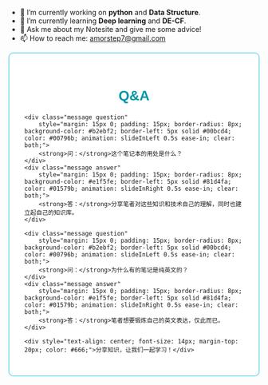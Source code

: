 
- 🔭 I’m currently working on **python** and **Data Structure**.
- 🌱 I’m currently learning **Deep learning** and **DE-CF**.
- 💬 Ask me about my Notesite and give me some advice!
- 📫 How to reach me: amorstep7@gmail.com

<meta charset="UTF-8">
<div class="chat-container"
    style="max-width: 700px; margin: auto; background: #ffffff; border-radius: 10px; border: 2px solid #80deea; padding: 30px; position: relative; overflow: hidden;">
    <h1
        style="text-align: center; font-family: 'PingFang SC', '微软雅黑', sans-serif; color: #0097a7; margin-bottom: 20px;">
        Q&A</h1>

    <div class="message question"
        style="margin: 15px 0; padding: 15px; border-radius: 8px; background-color: #b2ebf2; border-left: 5px solid #00bcd4; color: #00796b; animation: slideInLeft 0.5s ease-in; clear: both;">
        <strong>问：</strong>这个笔记本的用处是什么？
    </div>
    <div class="message answer"
        style="margin: 15px 0; padding: 15px; border-radius: 8px; background-color: #e1f5fe; border-left: 5px solid #81d4fa; color: #01579b; animation: slideInRight 0.5s ease-in; clear: both;">
        <strong>答：</strong>分享笔者对这些知识和技术自己的理解，同时也建立起自己的知识库。
    </div>

    <div class="message question"
        style="margin: 15px 0; padding: 15px; border-radius: 8px; background-color: #b2ebf2; border-left: 5px solid #00bcd4; color: #00796b; animation: slideInLeft 0.5s ease-in; clear: both;">
        <strong>问：</strong>为什么有的笔记是纯英文的？
    </div>
    <div class="message answer"
        style="margin: 15px 0; padding: 15px; border-radius: 8px; background-color: #e1f5fe; border-left: 5px solid #81d4fa; color: #01579b; animation: slideInRight 0.5s ease-in; clear: both;">
        <strong>答：</strong>笔者想要锻炼自己的英文表达，仅此而已。
    </div>

    <div style="text-align: center; font-size: 14px; margin-top: 20px; color: #666;">分享知识，让我们一起学习！</div>
</div>

<style>
    @keyframes slideInLeft {
        from {
            opacity: 0;
            transform: translateX(-20px);
        }

        to {
            opacity: 1;
            transform: translateX(0);
        }
    }

    @keyframes slideInRight {
        from {
            opacity: 0;
            transform: translateX(20px);
        }

        to {
            opacity: 1;
            transform: translateX(0);
        }
    }

    .question {
        float: left;
        width: auto;
        /* 根据字数自动调整宽度 */
    }

    .answer {
        float: right;
        width: auto;
        /* 根据字数自动调整宽度 */
    }
</style>
